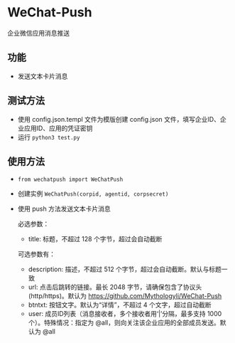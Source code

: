 # WeChat-Push

企业微信应用消息推送

## 功能

+ 发送文本卡片消息

## 测试方法

+ 使用 config.json.templ 文件为模版创建 config.json 文件，填写企业ID、企业应用ID、应用的凭证密钥
+ 运行 ``python3 test.py``

## 使用方法

+ ``from wechatpush import WeChatPush``
+ 创建实例 ``WeChatPush(corpid, agentid, corpsecret)``
+ 使用 push 方法发送文本卡片消息
  
  必选参数：
  + title: 标题，不超过 128 个字节，超过会自动截断
  
  可选参数有：
  + description: 描述，不超过 512 个字节，超过会自动截断。默认与标题一致
  + url: 点击后跳转的链接。最长 2048 字节，请确保包含了协议头(http/https)。默认为 https://github.com/Mythologyli/WeChat-Push
  + btntxt: 按钮文字。默认为“详情”，不超过 4 个文字，超过自动截断
  + user: 成员ID列表（消息接收者，多个接收者用‘|’分隔，最多支持 1000 个）。特殊情况：指定为 @all，则向关注该企业应用的全部成员发送。默认为 @all